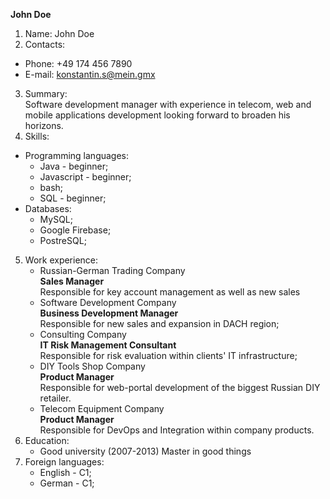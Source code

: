 **John Doe**
1. Name: John Doe
2. Contacts:
* Phone: +49 174 456 7890
* E-mail: konstantin.s@mein.gmx
3. Summary: <br/>
Software development manager with experience in telecom, web and mobile applications development looking forward to broaden his horizons.
4. Skills:
* Programming languages:
  * Java - beginner;
  * Javascript - beginner;
  * bash;
  * SQL - beginner;
* Databases:
  * MySQL;
  * Google Firebase;
  * PostreSQL;
5. Work experience:
   * Russian-German Trading Company <br/>
            **Sales Manager** <br/>
            Responsible for key account management as well as new sales
   * Software Development Company <br/>
            **Business Development Manager** <br/>
            Responsible for new sales and expansion in DACH region;
   * Consulting Company <br/>
            **IT Risk Management Consultant** <br/>
            Responsible for risk evaluation within clients' IT infrastructure;
   * DIY Tools Shop Company <br/>
            **Product Manager** <br/>
            Responsible for web-portal development of the biggest Russian DIY retailer.
   * Telecom Equipment Company <br/>
            **Product Manager** <br/>
            Responsible for DevOps and Integration within company products.
6. Education:
    * Good university (2007-2013)
    Master in good things
7. Foreign languages:
    * English - C1;
    * German - C1;